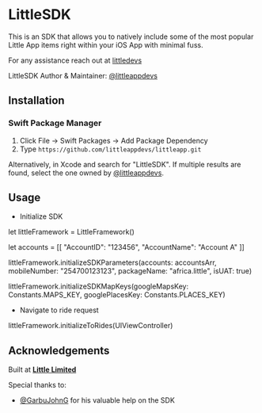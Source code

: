 # LittleSDK

This is an SDK that allows you to natively include some of the most popular Little App items right within your iOS App with minimal fuss.

For any assistance reach out at [littledevs](mailto:littledevelopers2021@gmail.com)

LittleSDK Author & Maintainer: [@littleappdevs](https://github.com/littleappdevs)

## Installation

### Swift Package Manager

1. Click File &rarr; Swift Packages &rarr; Add Package Dependency
2. Type `https://github.com/littleappdevs/littleapp.git`

Alternatively, in Xcode and search for "LittleSDK". If multiple results are found, select the one owned by [@littleappdevs](https://github.com/littleappdevs).

## Usage

- Initialize SDK

let littleFramework = LittleFramework()

let accounts = \[\[
    "AccountID": "123456",
    "AccountName": "Account A"
\]\]

littleFramework.initializeSDKParameters(accounts: accountsArr, mobileNumber: "254700123123", packageName: "africa.little", isUAT: true)

littleFramework.initializeSDKMapKeys(googleMapsKey: Constants.MAPS_KEY, googlePlacesKey: Constants.PLACES_KEY)

- Navigate to ride request

littleFramework.initializeToRides(UIViewController)


## Acknowledgements

Built at **[Little Limited](https://little.africa)**

Special thanks to: 

- [@GarbuJohnG](https://github.com/GarbuJohnG) for his valuable help on the SDK
